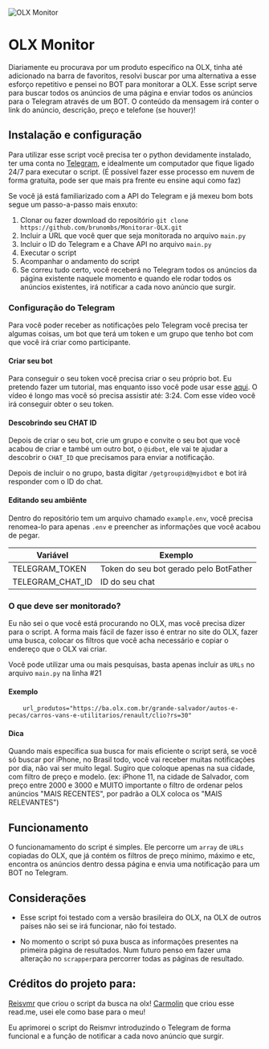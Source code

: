 <img alt="OLX Monitor" src="https://github.com/carmolim/olx-monitor/blob/main/assets/olx-monitor-banner.png"></img>

# OLX Monitor

Diariamente eu procurava por um produto específico na OLX, tinha até adicionado na barra de favoritos, resolvi buscar por uma alternativa a esse esforço repetitivo e pensei no BOT para monitorar a OLX.
Esse script serve para buscar todos os anúncios de uma página e enviar todos os anúncios para o Telegram através de um BOT. O conteúdo da mensagem irá conter o link do anúncio, descrição, preço e telefone (se houver)!

## Instalação e configuração

Para utilizar esse script você precisa ter o python devidamente instalado, ter uma conta no [Telegram](https://telegram.org/), e idealmente um computador que fique ligado 24/7 para executar o script. (É possível fazer esse processo em nuvem de forma gratuita, pode ser que mais pra frente eu ensine aqui como faz)

Se você já está familiarizado com a API do Telegram e já mexeu bom bots segue um passo-a-passo mais enxuto:

1. Clonar ou fazer download do repositório `git clone https://github.com/brunombs/Monitorar-OLX.git`
2. Incluir a URL que você quer que seja monitorada no arquivo `main.py`
3. Incluir o ID do Telegram e a Chave API no arquivo `main.py`
5. Executar o script
6. Acompanhar o andamento do script
7. Se correu tudo certo, você receberá no Telegram todos os anúncios da página existente naquele momento e quando ele rodar todos os anúncios existentes, irá notificar a cada novo anúncio que surgir.

### Configuração do Telegram

Para você poder receber as notificações pelo Telegram você precisa ter algumas coisas, um bot que terá um token e um grupo que tenho bot com que você irá criar como participante.

#### Criar seu bot

Para conseguir o seu token você precisa criar o seu próprio bot. Eu pretendo fazer um tutorial, mas enquanto isso você pode usar esse [aqui](https://www.youtube.com/watch?v=4u9JQR0-Bgc&feature=youtu.be&t=88). O vídeo é longo mas você só precisa assistir até: 3:24. Com esse vídeo você irá conseguir obter o seu token.

#### Descobrindo seu CHAT ID

Depois de criar o seu bot, crie um grupo e convite o seu bot que você acabou de criar e també um outro bot, o `@idbot`, ele vai te ajudar a descobrir o `CHAT_ID` que precisamos para enviar a notificação. 

Depois de incluir o no grupo, basta digitar `/getgroupid@myidbot` e bot irá responder com o ID do chat. 

#### Editando seu ambiênte

Dentro do repositório tem um arquivo chamado `example.env`, você precisa renomea-lo para apenas `.env` e preencher as informações que você acabou de pegar. 

| Variável          | Exemplo                                |
| ----------------- | -------------------------------------- |
| TELEGRAM_TOKEN    | Token do seu bot gerado pelo BotFather |
| TELEGRAM_CHAT\_ID | ID do seu chat                         |

### O que deve ser monitorado?

Eu não sei o que você está procurando no OLX, mas você precisa dizer para o script. A forma mais fácil de fazer isso é entrar no site do OLX, fazer uma busca, colocar os filtros que você acha necessário e copiar o endereço que o OLX vai criar.

Você pode utilizar uma ou mais pesquisas, basta apenas incluir as `URLs` no arquivo `main.py` na linha #21

#### Exemplo


```
    url_produtos="https://ba.olx.com.br/grande-salvador/autos-e-pecas/carros-vans-e-utilitarios/renault/clio?rs=30"
```


#### Dica

Quando mais específica sua busca for mais eficiente o script será, se você só buscar por iPhone, no Brasil todo, você vai receber muitas notificações por dia, não vai ser muito legal. Sugiro que coloque apenas na sua cidade, com filtro de preço e modelo. (ex: iPhone 11, na cidade de Salvador, com preço entre 2000 e 3000 e MUITO importante o filtro de ordenar pelos anúncios "MAIS RECENTES", por padrão a OLX coloca os "MAIS RELEVANTES")


## Funcionamento

O funcionamamento do script é simples. Ele percorre um `array` de `URLs` copiadas do OLX, que já contém os filtros de preço mínimo, máximo e etc, encontra os anúncios dentro dessa página e envia uma notificação para um BOT no Telegram. 


## Considerações

- Esse script foi testado com a versão brasileira do OLX, na OLX de outros países não sei se irá funcionar, não foi testado.

- No momento o script só puxa busca as informações presentes na primeira página de resultados. Num futuro penso em fazer uma alteração no `scrapper`para percorrer todas as páginas de resultado.


## Créditos do projeto para:
[Reisvmr](https://github.com/Reisvmr/Busca_OLX) que criou o script da busca na olx!
[Carmolin](https://github.com/carmolim/olx-monitor) que criou esse read.me, usei ele como base para o meu!


Eu aprimorei o script do Reismvr introduzindo o Telegram de forma funcional e a função de notificar a cada novo anúncio que surgir.
